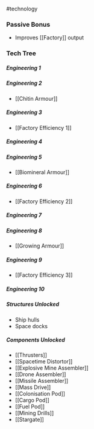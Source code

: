 #technology
### Passive Bonus
- Improves [[Factory]] output
### Tech Tree
##### Engineering 1
##### Engineering 2
- [[Chitin Armour]]
##### Engineering 3
- [[Factory Efficiency 1]]
##### Engineering 4
##### Engineering 5
- [[Biomineral Armour]]
##### Engineering 6
- [[Factory Efficiency 2]]
##### Engineering 7
##### Engineering 8
- [[Growing Armour]]
##### Engineering 9
- [[Factory Efficiency 3]]
##### Engineering 10
##### Structures Unlocked
- Ship hulls
- Space docks
##### Components Unlocked
- [[Thrusters]]
- [[Spacetime Distortor]]
- [[Explosive Mine Assembler]]
- [[Drone Assembler]]
- [[Missile Assembler]]
- [[Mass Drive]]
- [[Colonisation Pod]]
- [[Cargo Pod]]
- [[Fuel Pod]]
- [[Mining Drills]]
- [[Stargate]]